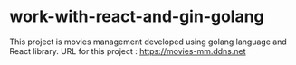 # work-with-react-and-gin-golang

This project is movies management developed using golang language and React library.
URL for this project : https://movies-mm.ddns.net
